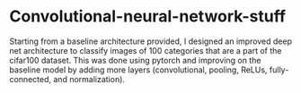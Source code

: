 # Convolutional-neural-network-stuff

Starting from a baseline architecture provided, I designed an improved deep net architecture to classify images of 100 categories that are a part of the cifar100 dataset. This was done using pytorch and improving on the baseline model by adding more layers (convolutional, pooling, ReLUs, fully-connected, and normalization).

